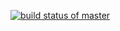 [![build status of master](https://travis-ci.org/zk3304439/567Tri.svg?branch=master)](https://travis-ci.org/zk3304439/567Tri)
